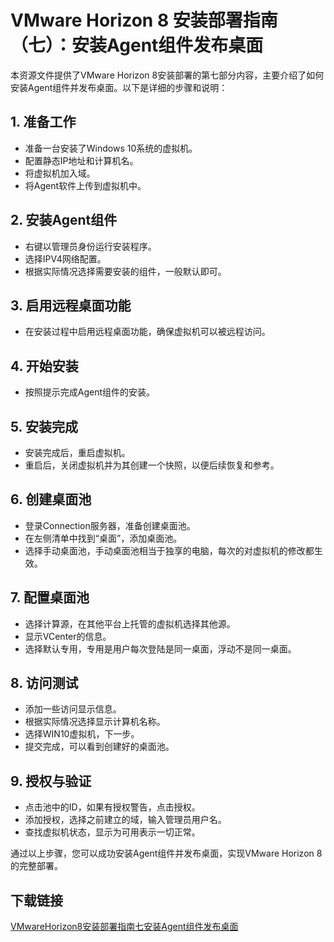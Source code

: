 # VMware Horizon 8 安装部署指南（七）：安装Agent组件发布桌面

本资源文件提供了VMware Horizon 8安装部署的第七部分内容，主要介绍了如何安装Agent组件并发布桌面。以下是详细的步骤和说明：

## 1. 准备工作
- 准备一台安装了Windows 10系统的虚拟机。
- 配置静态IP地址和计算机名。
- 将虚拟机加入域。
- 将Agent软件上传到虚拟机中。

## 2. 安装Agent组件
- 右键以管理员身份运行安装程序。
- 选择IPV4网络配置。
- 根据实际情况选择需要安装的组件，一般默认即可。

## 3. 启用远程桌面功能
- 在安装过程中启用远程桌面功能，确保虚拟机可以被远程访问。

## 4. 开始安装
- 按照提示完成Agent组件的安装。

## 5. 安装完成
- 安装完成后，重启虚拟机。
- 重启后，关闭虚拟机并为其创建一个快照，以便后续恢复和参考。

## 6. 创建桌面池
- 登录Connection服务器，准备创建桌面池。
- 在左侧清单中找到“桌面”，添加桌面池。
- 选择手动桌面池，手动桌面池相当于独享的电脑，每次的对虚拟机的修改都生效。

## 7. 配置桌面池
- 选择计算源，在其他平台上托管的虚拟机选择其他源。
- 显示VCenter的信息。
- 选择默认专用，专用是用户每次登陆是同一桌面，浮动不是同一桌面。

## 8. 访问测试
- 添加一些访问显示信息。
- 根据实际情况选择显示计算机名称。
- 选择WIN10虚拟机，下一步。
- 提交完成，可以看到创建好的桌面池。

## 9. 授权与验证
- 点击池中的ID，如果有授权警告，点击授权。
- 添加授权，选择之前建立的域，输入管理员用户名。
- 查找虚拟机状态，显示为可用表示一切正常。

通过以上步骤，您可以成功安装Agent组件并发布桌面，实现VMware Horizon 8的完整部署。

## 下载链接

[VMwareHorizon8安装部署指南七安装Agent组件发布桌面](https://pan.quark.cn/s/453724afaa1f)